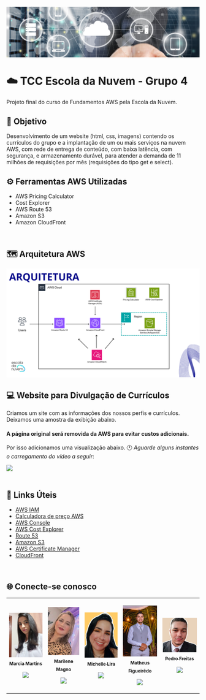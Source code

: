 ![](https://github.com/michelle-lira/tcc-escola-da-nuvem-grupo-4/blob/main/images-readme/capa-website.png)

# ☁️ TCC Escola da Nuvem - Grupo 4

Projeto final do curso de Fundamentos AWS pela Escola da Nuvem.

## 🎯 Objetivo

Desenvolvimento de um website (html, css, imagens) contendo os currículos do grupo e a implantação de um ou mais serviços na nuvem AWS, com rede de entrega de conteúdo, com baixa latência, com segurança, e armazenamento durável, para atender a demanda de 11 milhões de requisições por mês (requisições do tipo get e select).
<br>

## ⚙️ Ferramentas AWS Utilizadas

* AWS Pricing Calculator
* Cost Explorer
* AWS Route 53
* Amazon S3
* Amazon CloudFront
<br>

## 🗺️ Arquitetura AWS

![](https://github.com/michelle-lira/tcc-escola-da-nuvem-grupo-4/blob/main/images-readme/arquitetura-projeto-grupo4.png)
<br>

## 💻 Website para Divulgação de Currículos 

Criamos um site com as informações dos nossos perfis e currículos. Deixamos uma amostra da exibição abaixo.
#### A página original será removida da AWS para evitar custos adicionais.      
Por isso adicionamos uma visualização abaixo. 🕐 _Aguarde alguns instantes o carregamento do vídeo a seguir_:
<br>

![](https://github.com/michelle-lira/tcc-escola-da-nuvem-grupo-4/blob/main/images-readme/website-curriculos-edn-grupo-4.gif)
<br>
<br>

## 🔗 Links Úteis

- [AWS IAM](https://docs.aws.amazon.com/pt_br/systems-manager-automation-runbooks/latest/userguide/automation-ref-iam.html)
- [Calculadora de preço AWS](https://calculator.aws/#/)
- [AWS Console](https://aws.amazon.com/pt/console/)
- [AWS Cost Explorer](https://aws.amazon.com/pt/aws-cost-management/aws-cost-explorer/)
- [Route 53](https://aws.amazon.com/pt/route53/)
- [Amazon S3](https://aws.amazon.com/pt/s3/)
- [AWS Certificate Manager](https://docs.aws.amazon.com/pt_br/acm/latest/userguide/acm-overview.html)
- [CloudFront](https://docs.aws.amazon.com/cloudfront/index.html)
<br>

## 🌐 Conecte-se conosco 

<table>
 <td align="center"><br>
        <a href="">
            <img src="https://github.com/michelle-lira/tcc-escola-da-nuvem-grupo-4/blob/main/projeto-website-grupo-4/images/8a46562a-ef99-4024-8a02-64bda917f54d.jfif" width="150px;" alt="Marcia Martins" style="max-width:100%;">
            <br><sub><b>Marcia Martins</b></sub><br>
        <p align="center">
            </a>
            <a href="https://github.com/marcia-tins">
                   <img src="https://img.shields.io/badge/-Github-000?style=flat-square&logo=Github&logoColor=white&link=https://github.com/marcia-tins">
            </a>
       </p>
</td>
  <td align="center"><br>
        <a href="">
            <img src="https://github.com/michelle-lira/tcc-escola-da-nuvem-grupo-4/blob/main/projeto-website-grupo-4/images/marilene.jfif" width="130px;" alt="Marilene Magno" style="max-width:100%;">
            <br><sub><b>Marilene Magno</b></sub><br>
        <p align="center">
            </a>    
            <a href="https://github.com/michelle-lira">
                   <img src="https://img.shields.io/badge/-Github-000?style=flat-square&logo=Github&logoColor=white&link=https://github.com/michelle-lira">
            </a>
       </p>
</td>
  <td align="center"><br>
        <a href="">
            <img src="https://github.com/michelle-lira/tcc-escola-da-nuvem-grupo-4/blob/main/projeto-website-grupo-4/images/2857e363-f7ed-4fc0-8122-ce7a27058a3c.jfif" width="140px;" alt="Michelle Lira" style="max-width:100%;">
            <br><sub><b>Michelle Lira</b></sub><br>
        <p align="center">
            </a>    
            <a href="https://github.com/michelle-lira">
                   <img src="https://img.shields.io/badge/-Github-000?style=flat-square&logo=Github&logoColor=white&link=https://github.com/michelle-lira">
            </a>
       </p>
</td>
<td align="center"><br>
        <a href="">
            <img src="https://github.com/michelle-lira/tcc-escola-da-nuvem-grupo-4/blob/main/projeto-website-grupo-4/images/Capturadetela2022-12-15191812.jfif" width="130px;" alt="Matheus Figueirêdo" style="max-width:100%;">
            <br><sub><b>Matheus Figueirêdo</b></sub><br>
        <p align="center">
            </a>    
            <a href="https://github.com/MatheussFg">
                   <img src="https://img.shields.io/badge/-Github-000?style=flat-square&logo=Github&logoColor=white&link=https://github.com/MatheussFg">
            </a>
       </p>
</td>
<td align="center"><br>
        <a href="">
            <img src="https://github.com/michelle-lira/tcc-escola-da-nuvem-grupo-4/blob/main/projeto-website-grupo-4/images/pedro1.jfif" width="165px;" alt="Pedro Freitas" style="max-width:100%;">
            <br><sub><b>Pedro Freitas</b></sub><br>
        <p align="center">
            </a>    
            <a href="https://github.com/pedrohsfreitas">
                   <img src="https://img.shields.io/badge/-Github-000?style=flat-square&logo=Github&logoColor=white&link=https://github.com/pedrohsfreitas">
            </a>
       </p>
</td>
</table>
